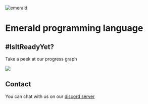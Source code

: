 <!--![](https://i.imgur.com/PoeRKRk.png)-->
![emerald](https://i.imgur.com/Nn1YBim.png)

# Emerald programming language

## #IsItReadyYet?

Take a peek at our progress graph

![](https://i.imgur.com/Sq3plQo.png)

## Contact

You can chat with us on our [discord server](https://discord.gg/km4d79B)
